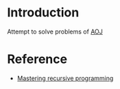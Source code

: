 # Introduction
Attempt to solve problems of [AOJ](http://judge.u-aizu.ac.jp/onlinejudge)

# Reference
- [Mastering recursive programming](https://developer.ibm.com/technologies/linux/articles/l-recurs/)